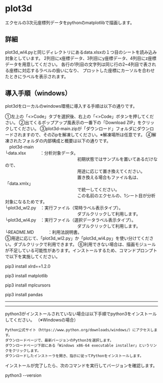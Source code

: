 # plot3d
エクセルの3次元座標列データをpythonのmatplotlibで描画します。

## 詳細
plot3d_wl4.pyと同じディレクトリにあるdata.xlsxの１つ目のシートを読み込み対象としています。
2列目にx座標データ、3列目にy座標データ、4列目にz座標データを用意してください。
各行の1列目の文字列は同じ行の2~4列目で表される座標に対応するラベルの扱いになり、
プロットした座標にカーソルを合わせたときにラベルを表示されます。

## 導入手順（windows）
plot3dをローカルのwindows環境に導入する手順は以下の通りです。

①左上の「<>Code」タブを選択後、右上の「<>Code」ボタンを押してください。
②出てくるポップアップ風表示の一番下の「Download ZIP」をクリックしてください。
③plot3d-main.zipが「ダウンロード」フォルダにダウンロードされますので、そのZipを解凍してください。※解凍場所は任意です。
④解凍されたフォルダの内部構成と概要は以下の通りです。<br>
　plot3d-main<br>
            └data.xlsx　　　 ：分析対象データ。<br>
　　　　　　　　　　　　　　　　　初期状態ではサンプルを置いてあるだけなので、<br>
　　　　　　　　　　　　　　　　　用途に応じて置き換えてください。<br>
　　　　　　　　　　　　　　　　　置き換える場合もファイル名は、「data.xmlx」<br>
　　　　　　　　　　　　　　　　　で統一してください。<br>
　　　　　　　　　　　　　　　　　この名前のエクセルの、1シート目が分析対象になるためです。<br>
            └plot3d_wl2.py　：実行ファイル（常時ラベル表示タイプ）。<br>
　　　　　　　　　　　　　　　　　ダブルクリックして利用します。<br>
            └plot3d_wl4.py　：実行ファイル（選択データラベル表示タイプ）。<br>
　　　　　　　　　　　　　　　　　ダブルクリックして利用します。<br>
            └README.MD　　　 ：利用法説明書。<br>
⑤用途に応じて、「plot3d_wl2.py」か「plot3d_wl4.py」を使い分けてください。ダブルクリックで利用できます。
⑥利用できない場合は、描画モジュールが不足している可能性があります。インストールするため、コマンドプロンプトで以下を実施してください。

pip3 install xlrd==1.2.0

pip3 install matplotlib

pip3 install mplcursors

pip3 install pandas

------------------------------------------------------
------------------------------------------------------

python3がインストールされていない場合は以下手順でpython3をインストールしてください。
（※Windowsの場合）

    Python公式サイト（https://www.python.org/downloads/windows/）にアクセスします。
    ダウンロードページで、最新バージョンのPython3を選択します。
    ダウンロードページ下部にある「Windows x86-64 executable installer」というリンクをクリックします。
    ダウンロードしたインストーラを開き、指示に従ってPythonをインストールします。

インストールが完了したら、次のコマンドを実行してバージョンを確認します。

python3 --version
